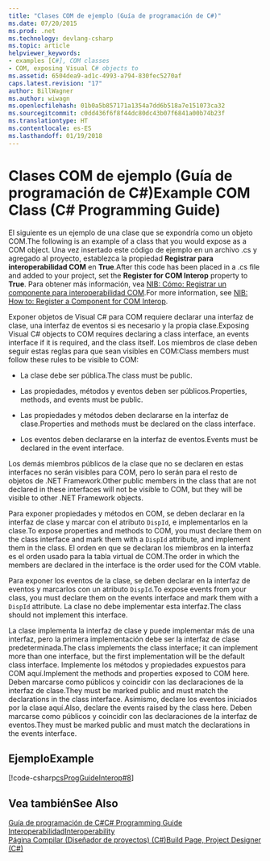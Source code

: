 ```yaml
---
title: "Clases COM de ejemplo (Guía de programación de C#)"
ms.date: 07/20/2015
ms.prod: .net
ms.technology: devlang-csharp
ms.topic: article
helpviewer_keywords:
- examples [C#], COM classes
- COM, exposing Visual C# objects to
ms.assetid: 6504dea9-ad1c-4993-a794-830fec5270af
caps.latest.revision: "17"
author: BillWagner
ms.author: wiwagn
ms.openlocfilehash: 01b0a5b857171a1354a7dd6b518a7e151073ca32
ms.sourcegitcommit: c0dd436f6f8f44dc80dc43b07f6841a00b74b23f
ms.translationtype: HT
ms.contentlocale: es-ES
ms.lasthandoff: 01/19/2018
---
```

# <a name="example-com-class-c-programming-guide"></a><span data-ttu-id="9dbd3-102">Clases COM de ejemplo (Guía de programación de C#)</span><span class="sxs-lookup"><span data-stu-id="9dbd3-102">Example COM Class (C# Programming Guide)</span></span>
<span data-ttu-id="9dbd3-103">El siguiente es un ejemplo de una clase que se expondría como un objeto COM.</span><span class="sxs-lookup"><span data-stu-id="9dbd3-103">The following is an example of a class that you would expose as a COM object.</span></span> <span data-ttu-id="9dbd3-104">Una vez insertado este código de ejemplo en un archivo .cs y agregado al proyecto, establezca la propiedad **Registrar para interoperabilidad COM** en **True**.</span><span class="sxs-lookup"><span data-stu-id="9dbd3-104">After this code has been placed in a .cs file and added to your project, set the **Register for COM Interop** property to **True**.</span></span> <span data-ttu-id="9dbd3-105">Para obtener más información, vea [NIB: Cómo: Registrar un componente para interoperabilidad COM](http://msdn.microsoft.com/library/4de7d474-56e8-4027-994d-d47ca4725c5e).</span><span class="sxs-lookup"><span data-stu-id="9dbd3-105">For more information, see [NIB: How to: Register a Component for COM Interop](http://msdn.microsoft.com/library/4de7d474-56e8-4027-994d-d47ca4725c5e).</span></span>  
  
 <span data-ttu-id="9dbd3-106">Exponer objetos de Visual C# para COM requiere declarar una interfaz de clase, una interfaz de eventos si es necesario y la propia clase.</span><span class="sxs-lookup"><span data-stu-id="9dbd3-106">Exposing Visual C# objects to COM requires declaring a class interface, an events interface if it is required, and the class itself.</span></span> <span data-ttu-id="9dbd3-107">Los miembros de clase deben seguir estas reglas para que sean visibles en COM:</span><span class="sxs-lookup"><span data-stu-id="9dbd3-107">Class members must follow these rules to be visible to COM:</span></span>  
  
-   <span data-ttu-id="9dbd3-108">La clase debe ser pública.</span><span class="sxs-lookup"><span data-stu-id="9dbd3-108">The class must be public.</span></span>  
  
-   <span data-ttu-id="9dbd3-109">Las propiedades, métodos y eventos deben ser públicos.</span><span class="sxs-lookup"><span data-stu-id="9dbd3-109">Properties, methods, and events must be public.</span></span>  
  
-   <span data-ttu-id="9dbd3-110">Las propiedades y métodos deben declararse en la interfaz de clase.</span><span class="sxs-lookup"><span data-stu-id="9dbd3-110">Properties and methods must be declared on the class interface.</span></span>  
  
-   <span data-ttu-id="9dbd3-111">Los eventos deben declararse en la interfaz de eventos.</span><span class="sxs-lookup"><span data-stu-id="9dbd3-111">Events must be declared in the event interface.</span></span>  
  
 <span data-ttu-id="9dbd3-112">Los demás miembros públicos de la clase que no se declaren en estas interfaces no serán visibles para COM, pero lo serán para el resto de objetos de .NET Framework.</span><span class="sxs-lookup"><span data-stu-id="9dbd3-112">Other public members in the class that are not declared in these interfaces will not be visible to COM, but they will be visible to other .NET Framework objects.</span></span>  
  
 <span data-ttu-id="9dbd3-113">Para exponer propiedades y métodos en COM, se deben declarar en la interfaz de clase y marcar con el atributo `DispId`, e implementarlos en la clase.</span><span class="sxs-lookup"><span data-stu-id="9dbd3-113">To expose properties and methods to COM, you must declare them on the class interface and mark them with a `DispId` attribute, and implement them in the class.</span></span> <span data-ttu-id="9dbd3-114">El orden en que se declaran los miembros en la interfaz es el orden usado para la tabla virtual de COM.</span><span class="sxs-lookup"><span data-stu-id="9dbd3-114">The order in which the members are declared in the interface is the order used for the COM vtable.</span></span>  
  
 <span data-ttu-id="9dbd3-115">Para exponer los eventos de la clase, se deben declarar en la interfaz de eventos y marcarlos con un atributo `DispId`.</span><span class="sxs-lookup"><span data-stu-id="9dbd3-115">To expose events from your class, you must declare them on the events interface and mark them with a `DispId` attribute.</span></span> <span data-ttu-id="9dbd3-116">La clase no debe implementar esta interfaz.</span><span class="sxs-lookup"><span data-stu-id="9dbd3-116">The class should not implement this interface.</span></span>  
  
 <span data-ttu-id="9dbd3-117">La clase implementa la interfaz de clase y puede implementar más de una interfaz, pero la primera implementación debe ser la interfaz de clase predeterminada.</span><span class="sxs-lookup"><span data-stu-id="9dbd3-117">The class implements the class interface; it can implement more than one interface, but the first implementation will be the default class interface.</span></span> <span data-ttu-id="9dbd3-118">Implemente los métodos y propiedades expuestos para COM aquí.</span><span class="sxs-lookup"><span data-stu-id="9dbd3-118">Implement the methods and properties exposed to COM here.</span></span> <span data-ttu-id="9dbd3-119">Deben marcarse como públicos y coincidir con las declaraciones de la interfaz de clase.</span><span class="sxs-lookup"><span data-stu-id="9dbd3-119">They must be marked public and must match the declarations in the class interface.</span></span> <span data-ttu-id="9dbd3-120">Asimismo, declare los eventos iniciados por la clase aquí.</span><span class="sxs-lookup"><span data-stu-id="9dbd3-120">Also, declare the events raised by the class here.</span></span> <span data-ttu-id="9dbd3-121">Deben marcarse como públicos y coincidir con las declaraciones de la interfaz de eventos.</span><span class="sxs-lookup"><span data-stu-id="9dbd3-121">They must be marked public and must match the declarations in the events interface.</span></span>  
  
## <a name="example"></a><span data-ttu-id="9dbd3-122">Ejemplo</span><span class="sxs-lookup"><span data-stu-id="9dbd3-122">Example</span></span>  
 [!code-csharp[csProgGuideInterop#8](../../../csharp/programming-guide/interop/codesnippet/CSharp/example-com-class_1.cs)]  
  
## <a name="see-also"></a><span data-ttu-id="9dbd3-123">Vea también</span><span class="sxs-lookup"><span data-stu-id="9dbd3-123">See Also</span></span>  
 [<span data-ttu-id="9dbd3-124">Guía de programación de C#</span><span class="sxs-lookup"><span data-stu-id="9dbd3-124">C# Programming Guide</span></span>](../../../csharp/programming-guide/index.md)  
 [<span data-ttu-id="9dbd3-125">Interoperabilidad</span><span class="sxs-lookup"><span data-stu-id="9dbd3-125">Interoperability</span></span>](../../../csharp/programming-guide/interop/index.md)  
 [<span data-ttu-id="9dbd3-126">Página Compilar (Diseñador de proyectos) (C#)</span><span class="sxs-lookup"><span data-stu-id="9dbd3-126">Build Page, Project Designer (C#)</span></span>](/visualstudio/ide/reference/build-page-project-designer-csharp)
